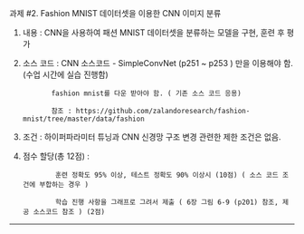 과제 #2. Fashion MNIST 데이터셋을 이용한 CNN 이미지 분류

1. 내용 : CNN을 사용하여 패션 MNIST 데이터셋을 분류하는 모델을 구현, 훈련 후 평가 

2. 소스 코드 : CNN 소스코드 -  SimpleConvNet (p251 ~ p253 ) 만을 이용해야 함. (수업 시간에 실습 진행함)
   
              fashion mnist를 다운 받아야 함. ( 기존 소스 코드 응용)
   
              참조 : https://github.com/zalandoresearch/fashion-mnist/tree/master/data/fashion

5. 조건 : 하이퍼파라미터 튜닝과 CNN 신경망 구조 변경 관련한 제한 조건은 없음.  

6. 점수  할당(총 12점) :

               훈련 정확도 95% 이상, 테스트 정확도 90% 이상시 (10점) ( 소스 코드 조건에 부합하는 경우 )
   
               학습 진행 사항을 그래프로 그려서 제출 ( 6장 그림 6-9 (p201) 참조, 제공 소스코드 참조 ) (2점)

------------------------------------------------------------------------------------------------------------

